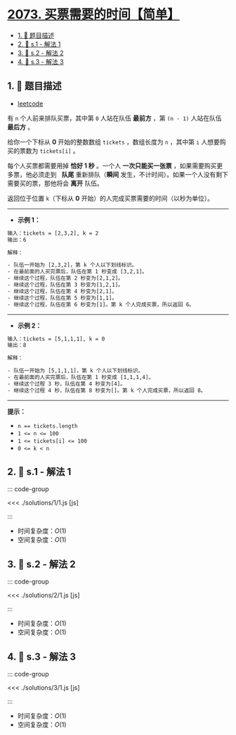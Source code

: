 # [2073. 买票需要的时间【简单】](https://github.com/tnotesjs/TNotes.leetcode/tree/main/notes/2073.%20%E4%B9%B0%E7%A5%A8%E9%9C%80%E8%A6%81%E7%9A%84%E6%97%B6%E9%97%B4%E3%80%90%E7%AE%80%E5%8D%95%E3%80%91)

<!-- region:toc -->

- [1. 📝 题目描述](#1--题目描述)
- [2. 🎯 s.1 - 解法 1](#2--s1---解法-1)
- [3. 🎯 s.2 - 解法 2](#3--s2---解法-2)
- [4. 🎯 s.3 - 解法 3](#4--s3---解法-3)

<!-- endregion:toc -->

## 1. 📝 题目描述

- [leetcode](https://leetcode.cn/problems/time-needed-to-buy-tickets/)

有 `n` 个人前来排队买票，其中第 `0` 人站在队伍 **最前方** ，第 `(n - 1)` 人站在队伍 **最后方** 。

给你一个下标从 **0** 开始的整数数组 `tickets` ，数组长度为 `n` ，其中第 `i` 人想要购买的票数为 `tickets[i]` 。

每个人买票都需要用掉 **恰好 1 秒** 。一个人 **一次只能买一张票** ，如果需要购买更多票，他必须走到   **队尾** 重新排队（**瞬间** 发生，不计时间）。如果一个人没有剩下需要买的票，那他将会 **离开** 队伍。

返回位于位置 `k`（下标从 **0** 开始）的人完成买票需要的时间（以秒为单位）。

---

- **示例 1：**

```txt
输入：tickets = [2,3,2], k = 2
输出：6

解释：

- 队伍一开始为 [2,3,2]，第 k 个人以下划线标识。
- 在最前面的人买完票后，队伍在第 1 秒变成 [3,2,1]。
- 继续这个过程，队伍在第 2 秒变为[2,1,2]。
- 继续这个过程，队伍在第 3 秒变为[1,2,1]。
- 继续这个过程，队伍在第 4 秒变为[2,1]。
- 继续这个过程，队伍在第 5 秒变为[1,1]。
- 继续这个过程，队伍在第 6 秒变为[1]。第 k 个人完成买票，所以返回 6。
```

---

- **示例 2：**

```txt
输入：tickets = [5,1,1,1], k = 0
输出：8

解释：

- 队伍一开始为 [5,1,1,1]，第 k 个人以下划线标识。
- 在最前面的人买完票后，队伍在第 1 秒变成 [1,1,1,4]。
- 继续这个过程 3 秒，队伍在第 4 秒变为[4]。
- 继续这个过程 4 秒，队伍在第 8 秒变为[]。第 k 个人完成买票，所以返回 8。
```

---

**提示：**

- `n == tickets.length`
- `1 <= n <= 100`
- `1 <= tickets[i] <= 100`
- `0 <= k < n`

## 2. 🎯 s.1 - 解法 1

::: code-group

<<< ./solutions/1/1.js [js]

:::

- 时间复杂度：$O(1)$
- 空间复杂度：$O(1)$

## 3. 🎯 s.2 - 解法 2

::: code-group

<<< ./solutions/2/1.js [js]

:::

- 时间复杂度：$O(1)$
- 空间复杂度：$O(1)$

## 4. 🎯 s.3 - 解法 3

::: code-group

<<< ./solutions/3/1.js [js]

:::

- 时间复杂度：$O(1)$
- 空间复杂度：$O(1)$
